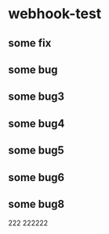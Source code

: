 # webhook-test
## some fix
## some bug
## some bug3
## some bug4
## some bug5
## some bug6
## some bug8
222
222222
